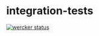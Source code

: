 # integration-tests

[![wercker status](https://app.wercker.com/status/196383b97bc168997f5252b51a80af0c/m/master "wercker status")](https://app.wercker.com/project/bykey/196383b97bc168997f5252b51a80af0c)
